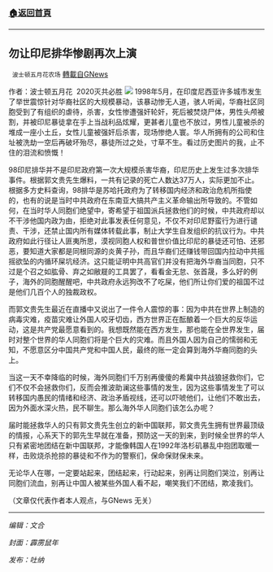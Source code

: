 ###  [:house:返回首頁](https://github.com/ourhimalayas/txt)
---


## 勿让印尼排华惨剧再次上演
` 波士顿五月花农场` [轉載自GNews](https://gnews.org/zh-hans/1556287/)

作者：波士顿五月花  2020灭共必胜
![](https://assets.gnews.org/wp-content/uploads/2021/09/20210926-1.jpg)
1998年5月，在印度尼西亚许多城市发生了举世震惊针对华裔社区的大规模暴动，该暴动惨无人道，骇人听闻，华裔社区同胞受到了有组织的虐待，杀害，女性惨遭强奸轮奸，死后被焚烧尸体，男性头颅被割，并被印尼暴徒拿在手上当战利品炫耀，更甚者儿童也不放过，男性儿童被杀的堆成一座小土丘，女性儿童被强奸后杀害，现场惨绝人寰。华人所拥有的公司和住址被洗劫一空后再破坏殆尽，暴徒所过之处，寸草不生。看过历史图片的我，止不住的泪流和愤慨！

98印尼排华并不是印尼政府第一次大规模杀害华裔，印尼历史上发生过多次排华事件。根据郭文贵先生爆料，一共有记录的死亡人数达37万人，实际更加不止。根据多方史料查询，98排华是苏哈托政府为了转移国内经济和政治危机所指使的，也有的说是当时中共政府在东南亚大搞共产主义革命输出所导致的。不管如何，在当时华人同胞们绝望中，寄希望于祖国派兵拯救他们的时候，中共政府却以不干涉他国内政为由，拒绝对此事发表任何意见，不仅不对印尼野蛮行为进行谴责、干涉，还禁止国内所有媒体转载此事，制止大学生自发组织的抗议行为。中共政府如此行径让人匪夷所思，漠视同胞人权和普世价值比印尼的暴徒还可怕、还邪恶，要知道大家都是同根同源的炎黄子孙，而且华裔们还赚钱带回国内拉动中共摇摇欲坠的内循环屎坑经济。这只能证明中共高官们并没有把海外华裔当同胞，只不过是个召之如肱骨、弃之如敝屣的工具罢了，看看金无怠、张首晟，多么好的例子，海外的同胞醒醒吧，中共政府永远狗改不了吃屎，他们所让你们爱的祖国不过是他们几百个人的独裁政权。

而郭文贵先生最近在直播中又说出了一件令人震惊的事：因为中共在世界上制造的病毒灾难，疫苗灾难让外国人咬牙切齿，西方世界正在酝酿着一个巨大的反华运动，这是共产党最愿意看到的。我想既然能在西方发生，那也能在全世界发生，届时对整个世界的华人同胞们将是个巨大的灾难。而且外国人因为自己的懦弱和无知，不愿意区分中国共产党和中国人民，最终的账一定会算到海外华裔同胞的头上。

当这一天不幸降临的时候，海外同胞们千万别再傻傻的希冀中共战狼拯救你们，它们不仅不会拯救你们，反而会推波助澜这些事情的发生，因为这些事情发生了可以转移国内愚民的情绪和经济、政治矛盾视线，还可以吓唬他们，让他们不敢出去，因为外面水深火热，民不聊生。那么海外华人同胞们该怎么办呢？

届时能拯救华人的只有郭文贵先生创立的新中国联邦，郭文贵先生拥有世界最顶级的情报，心系天下的郭先生早就在准备，预防这一天的到来，到时候全世界的华人只有紧密地团结在新中国联邦，才能像韩国人在1992年洛杉矶暴乱中抱团取暖一样，击败烧杀抢掠的暴徒和不作为的警察们，保命保财保未来。

无论华人在哪，一定要站起来，团结起来，行动起来，别再让同胞们哭泣，别再让同胞们流血，别再让中国人被某些外国人看不起，嘲笑我们不团结，欺凌我们。

（文章仅代表作者本人观点，与GNews 无关）

* * *

*编辑：文合*

*封面：霹雳鼠年*

*发布：吐纳*
